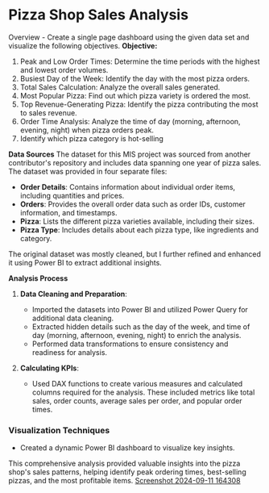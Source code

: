 # Pizza Shop Sales Analysis
Overview - Create a single page dashboard using the given data set and visualize the following objectives.
**Objective:**
1. Peak and Low Order Times: Determine the time periods with the highest and lowest order volumes.
2. Busiest Day of the Week: Identify the day with the most pizza orders.
3. Total Sales Calculation: Analyze the overall sales generated.
4. Most Popular Pizza: Find out which pizza variety is ordered the most.
5. Top Revenue-Generating Pizza: Identify the pizza contributing the most to sales revenue.
6. Order Time Analysis: Analyze the time of day (morning, afternoon, evening, night) when pizza orders peak.
7. Identify which pizza category is hot-selling

**Data Sources**
The dataset for this MIS project was sourced from another contributor's repository and includes data spanning one year of pizza sales. The dataset was provided in four separate files:
- **Order Details**: Contains information about individual order items, including quantities and prices.
- **Orders**: Provides the overall order data such as order IDs, customer information, and timestamps.
- **Pizza**: Lists the different pizza varieties available, including their sizes.
- **Pizza Type**: Includes details about each pizza type, like ingredients and category.

The original dataset was mostly cleaned, but I further refined and enhanced it using Power BI to extract additional insights.

**Analysis Process**
1. **Data Cleaning and Preparation**:
   - Imported the datasets into Power BI and utilized Power Query for additional data cleaning.
   - Extracted hidden details such as the day of the week, and time of day (morning, afternoon, evening, night) to enrich the analysis.
   - Performed data transformations to ensure consistency and readiness for analysis.

2. **Calculating KPIs**:
   - Used DAX functions to create various measures and calculated columns required for the analysis. These included metrics like total sales, order counts, average sales per order, and popular order times.

### **Visualization Techniques**
- Created a dynamic Power BI dashboard to visualize key insights.

This comprehensive analysis provided valuable insights into the pizza shop's sales patterns, helping identify peak ordering times, best-selling pizzas, and the most profitable items.
[Screenshot 2024-09-11 164308](https://github.com/user-attachments/assets/ea8baa85-f123-472e-b276-fe38dfdf617f)
